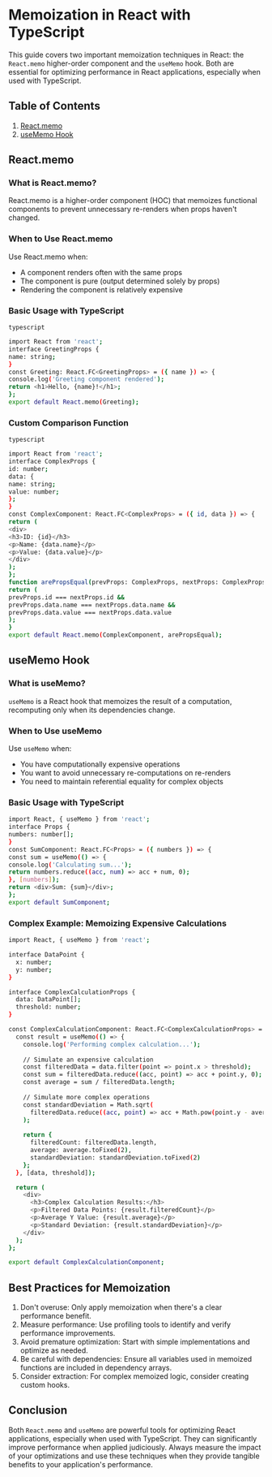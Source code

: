 # Memoization in React with TypeScript

This guide covers two important memoization techniques in React: the `React.memo` higher-order component and the `useMemo` hook. Both are essential for optimizing performance in React applications, especially when used with TypeScript.

## Table of Contents
1. [React.memo](#reactmemo)
2. [useMemo Hook](#usememo-hook)

## React.memo

### What is React.memo?

React.memo is a higher-order component (HOC) that memoizes functional components to prevent unnecessary re-renders when props haven't changed.

### When to Use React.memo

Use React.memo when:
- A component renders often with the same props
- The component is pure (output determined solely by props)
- Rendering the component is relatively expensive

### Basic Usage with TypeScript
`typescript`
```bash
import React from 'react';
interface GreetingProps {
name: string;
}
const Greeting: React.FC<GreetingProps> = ({ name }) => {
console.log('Greeting component rendered');
return <h1>Hello, {name}!</h1>;
};
export default React.memo(Greeting);
```

### Custom Comparison Function
`typescript`
```bash
import React from 'react';
interface ComplexProps {
id: number;
data: {
name: string;
value: number;
};
}
const ComplexComponent: React.FC<ComplexProps> = ({ id, data }) => {
return (
<div>
<h3>ID: {id}</h3>
<p>Name: {data.name}</p>
<p>Value: {data.value}</p>
</div>
);
};
function arePropsEqual(prevProps: ComplexProps, nextProps: ComplexProps) {
return (
prevProps.id === nextProps.id &&
prevProps.data.name === nextProps.data.name &&
prevProps.data.value === nextProps.data.value
);
}
export default React.memo(ComplexComponent, arePropsEqual);
```

## useMemo Hook

### What is useMemo?

`useMemo` is a React hook that memoizes the result of a computation, recomputing only when its dependencies change.

### When to Use useMemo

Use `useMemo` when:
- You have computationally expensive operations
- You want to avoid unnecessary re-computations on re-renders
- You need to maintain referential equality for complex objects

### Basic Usage with TypeScript
```bash
import React, { useMemo } from 'react';
interface Props {
numbers: number[];
}
const SumComponent: React.FC<Props> = ({ numbers }) => {
const sum = useMemo(() => {
console.log('Calculating sum...');
return numbers.reduce((acc, num) => acc + num, 0);
}, [numbers]);
return <div>Sum: {sum}</div>;
};
export default SumComponent;
```


### Complex Example: Memoizing Expensive Calculations

```bash
import React, { useMemo } from 'react';

interface DataPoint {
  x: number;
  y: number;
}

interface ComplexCalculationProps {
  data: DataPoint[];
  threshold: number;
}

const ComplexCalculationComponent: React.FC<ComplexCalculationProps> = ({ data, threshold }) => {
  const result = useMemo(() => {
    console.log('Performing complex calculation...');
    
    // Simulate an expensive calculation
    const filteredData = data.filter(point => point.x > threshold);
    const sum = filteredData.reduce((acc, point) => acc + point.y, 0);
    const average = sum / filteredData.length;
    
    // Simulate more complex operations
    const standardDeviation = Math.sqrt(
      filteredData.reduce((acc, point) => acc + Math.pow(point.y - average, 2), 0) / filteredData.length
    );
    
    return {
      filteredCount: filteredData.length,
      average: average.toFixed(2),
      standardDeviation: standardDeviation.toFixed(2)
    };
  }, [data, threshold]);

  return (
    <div>
      <h3>Complex Calculation Results:</h3>
      <p>Filtered Data Points: {result.filteredCount}</p>
      <p>Average Y Value: {result.average}</p>
      <p>Standard Deviation: {result.standardDeviation}</p>
    </div>
  );
};

export default ComplexCalculationComponent;
```


## Best Practices for Memoization

1. Don't overuse: Only apply memoization when there's a clear performance benefit.
2. Measure performance: Use profiling tools to identify and verify performance improvements.
3. Avoid premature optimization: Start with simple implementations and optimize as needed.
4. Be careful with dependencies: Ensure all variables used in memoized functions are included in dependency arrays.
5. Consider extraction: For complex memoized logic, consider creating custom hooks.

## Conclusion

Both `React.memo` and `useMemo` are powerful tools for optimizing React applications, especially when used with TypeScript. They can significantly improve performance when applied judiciously. Always measure the impact of your optimizations and use these techniques when they provide tangible benefits to your application's performance.